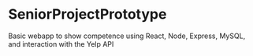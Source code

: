 # SeniorProjectPrototype
Basic webapp to show competence using React, Node, Express, MySQL, and interaction with the Yelp API
